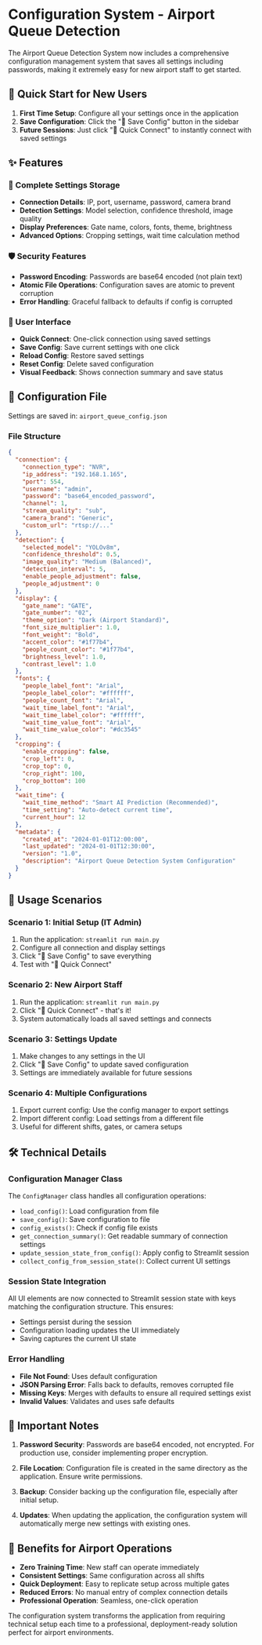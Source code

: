 # Configuration System - Airport Queue Detection

The Airport Queue Detection System now includes a comprehensive configuration management system that saves all settings including passwords, making it extremely easy for new airport staff to get started.

## 🚀 Quick Start for New Users

1. **First Time Setup**: Configure all your settings once in the application
2. **Save Configuration**: Click the "💾 Save Config" button in the sidebar
3. **Future Sessions**: Just click "🚀 Quick Connect" to instantly connect with saved settings

## ✨ Features

### 🔐 Complete Settings Storage
- **Connection Details**: IP, port, username, password, camera brand
- **Detection Settings**: Model selection, confidence threshold, image quality
- **Display Preferences**: Gate name, colors, fonts, theme, brightness
- **Advanced Options**: Cropping settings, wait time calculation method

### 🛡️ Security Features
- **Password Encoding**: Passwords are base64 encoded (not plain text)
- **Atomic File Operations**: Configuration saves are atomic to prevent corruption
- **Error Handling**: Graceful fallback to defaults if config is corrupted

### 🎯 User Interface
- **Quick Connect**: One-click connection using saved settings
- **Save Config**: Save current settings with one click
- **Reload Config**: Restore saved settings
- **Reset Config**: Delete saved configuration
- **Visual Feedback**: Shows connection summary and save status

## 📁 Configuration File

Settings are saved in: `airport_queue_config.json`

### File Structure
```json
{
  "connection": {
    "connection_type": "NVR",
    "ip_address": "192.168.1.165",
    "port": 554,
    "username": "admin",
    "password": "base64_encoded_password",
    "channel": 1,
    "stream_quality": "sub",
    "camera_brand": "Generic",
    "custom_url": "rtsp://..."
  },
  "detection": {
    "selected_model": "YOLOv8m",
    "confidence_threshold": 0.5,
    "image_quality": "Medium (Balanced)",
    "detection_interval": 5,
    "enable_people_adjustment": false,
    "people_adjustment": 0
  },
  "display": {
    "gate_name": "GATE",
    "gate_number": "02",
    "theme_option": "Dark (Airport Standard)",
    "font_size_multiplier": 1.0,
    "font_weight": "Bold",
    "accent_color": "#1f77b4",
    "people_count_color": "#1f77b4",
    "brightness_level": 1.0,
    "contrast_level": 1.0
  },
  "fonts": {
    "people_label_font": "Arial",
    "people_label_color": "#ffffff",
    "people_count_font": "Arial",
    "wait_time_label_font": "Arial",
    "wait_time_label_color": "#ffffff",
    "wait_time_value_font": "Arial",
    "wait_time_value_color": "#dc3545"
  },
  "cropping": {
    "enable_cropping": false,
    "crop_left": 0,
    "crop_top": 0,
    "crop_right": 100,
    "crop_bottom": 100
  },
  "wait_time": {
    "wait_time_method": "Smart AI Prediction (Recommended)",
    "time_setting": "Auto-detect current time",
    "current_hour": 12
  },
  "metadata": {
    "created_at": "2024-01-01T12:00:00",
    "last_updated": "2024-01-01T12:30:00",
    "version": "1.0",
    "description": "Airport Queue Detection System Configuration"
  }
}
```

## 🔧 Usage Scenarios

### Scenario 1: Initial Setup (IT Admin)
1. Run the application: `streamlit run main.py`
2. Configure all connection and display settings
3. Click "💾 Save Config" to save everything
4. Test with "🚀 Quick Connect"

### Scenario 2: New Airport Staff
1. Run the application: `streamlit run main.py`
2. Click "🚀 Quick Connect" - that's it!
3. System automatically loads all saved settings and connects

### Scenario 3: Settings Update
1. Make changes to any settings in the UI
2. Click "💾 Save Config" to update saved configuration
3. Settings are immediately available for future sessions

### Scenario 4: Multiple Configurations
1. Export current config: Use the config manager to export settings
2. Import different config: Load settings from a different file
3. Useful for different shifts, gates, or camera setups

## 🛠️ Technical Details

### Configuration Manager Class
The `ConfigManager` class handles all configuration operations:
- `load_config()`: Load configuration from file
- `save_config()`: Save configuration to file
- `config_exists()`: Check if config file exists
- `get_connection_summary()`: Get readable summary of connection settings
- `update_session_state_from_config()`: Apply config to Streamlit session
- `collect_config_from_session_state()`: Collect current UI settings

### Session State Integration
All UI elements are now connected to Streamlit session state with keys matching the configuration structure. This ensures:
- Settings persist during the session
- Configuration loading updates the UI immediately
- Saving captures the current UI state

### Error Handling
- **File Not Found**: Uses default configuration
- **JSON Parsing Error**: Falls back to defaults, removes corrupted file
- **Missing Keys**: Merges with defaults to ensure all required settings exist
- **Invalid Values**: Validates and uses safe defaults

## 🚨 Important Notes

1. **Password Security**: Passwords are base64 encoded, not encrypted. For production use, consider implementing proper encryption.

2. **File Location**: Configuration file is created in the same directory as the application. Ensure write permissions.

3. **Backup**: Consider backing up the configuration file, especially after initial setup.

4. **Updates**: When updating the application, the configuration system will automatically merge new settings with existing ones.

## 🎯 Benefits for Airport Operations

- **Zero Training Time**: New staff can operate immediately
- **Consistent Settings**: Same configuration across all shifts
- **Quick Deployment**: Easy to replicate setup across multiple gates
- **Reduced Errors**: No manual entry of complex connection details
- **Professional Operation**: Seamless, one-click operation

The configuration system transforms the application from requiring technical setup each time to a professional, deployment-ready solution perfect for airport environments.
